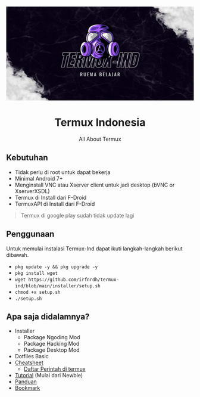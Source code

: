 ![Termux](TERMUX.jpg)

<div align="center">
  <h1>Termux Indonesia</h1>
  <p>All About Termux</p>
</div>
  
  
## Kebutuhan 
- Tidak perlu di root untuk dapat bekerja
- Minimal Android 7+ 
- Menginstall VNC atau Xserver client untuk jadi desktop (bVNC or XserverXSDL)
- Termux di Install dari F-Droid
- TermuxAPI di Install dari F-Droid
> Termux di google play sudah tidak update lagi

## Penggunaan
Untuk memulai instalasi Termux-Ind dapat ikuti langkah-langkah berikut dibawah.
- `pkg update -y && pkg upgrade -y` 
- `pkg install wget`
- `wget https://github.com/irfnrdh/termux-ind/blob/main/installer/setup.sh`
- `chmod +x setup.sh`
- `./setup.sh`

## Apa saja didalamnya?
- Installer 
  - Package Ngoding Mod
  - Package Hacking Mod
  - Package Desktop Mod
- Dotfiles Basic
- [Cheatsheet](Cheatsheets.md)
  - [Daftar Perintah di termux](https://github.com/irfnrdh/termux-ind/wiki/Perintah-di-Termux) 
- [Tutorial](Tutorial.md) (Mulai dari Newbie)
- [Panduan](https://termux.gitbook.io/)
- [Bookmark](Bookmarks.md)
